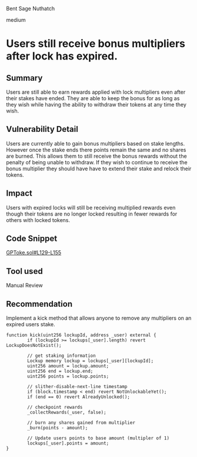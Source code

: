 Bent Sage Nuthatch

medium

# Users still receive bonus multipliers after lock has expired.
## Summary
Users are still able to earn rewards applied with lock multipliers even after their stakes have ended. They are able to keep the bonus for as long as they wish while having the ability to withdraw their tokens at any time they wish.

## Vulnerability Detail
Users are currently able to gain bonus multipliers based on stake lengths. 
However once the stake ends there points remain the same and no shares are burned. 
This allows them to still receive the bonus rewards without the penalty of being unable to withdraw. 
If they wish to continue to receive the bonus multiplier they should have have to extend their stake and relock their tokens.

## Impact
Users with expired locks will still be receiving multiplied rewards even though their tokens are no longer locked resulting in fewer rewards for others with locked tokens.  

## Code Snippet
[GPToke.sol#L129-L155](https://github.com/sherlock-audit/2023-06-tokemak/blob/main/v2-core-audit-2023-07-14/src/staking/GPToke.sol#L129-L155)

## Tool used
Manual Review

## Recommendation
Implement a kick method that allows anyone to remove any multipliers on an expired users stake. 

```Solidity
function kick(uint256 lockupId, address _user) external {
        if (lockupId >= lockups[_user].length) revert LockupDoesNotExist();

        // get staking information
        Lockup memory lockup = lockups[_user][lockupId];
        uint256 amount = lockup.amount;
        uint256 end = lockup.end;
        uint256 points = lockup.points;

        // slither-disable-next-line timestamp
        if (block.timestamp < end) revert NotUnlockableYet();
        if (end == 0) revert AlreadyUnlocked();

        // checkpoint rewards
        _collectRewards(_user, false);

        // burn any shares gained from multiplier
        _burn(points - amount);

        // Update users points to base amount (multipler of 1)
        lockups[_user].points = amount;
}
```